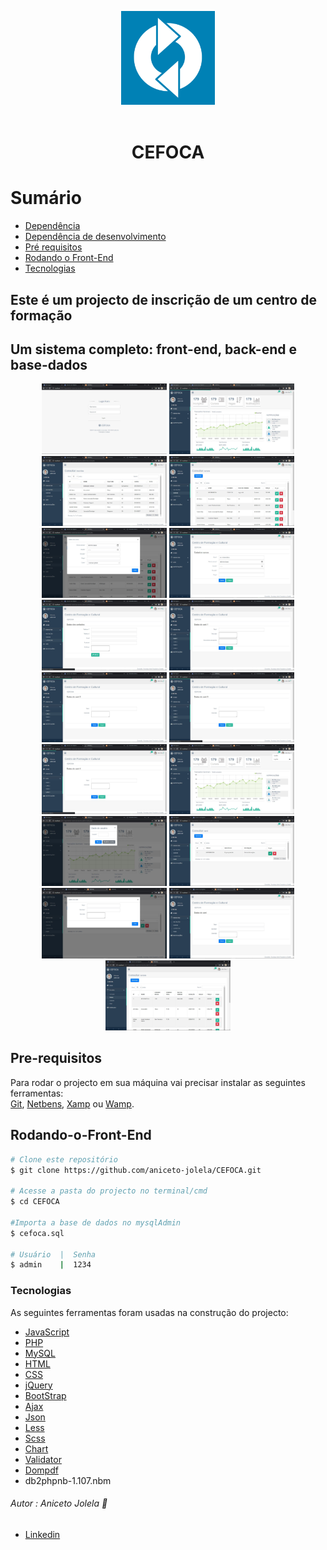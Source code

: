 
<p style='text-align:center '>
    <img src='readme/logo.png' width=150 /><br/><br/>
</p>
<div style='text-align:center '>
    <h1>CEFOCA</h1>
</div>

# Sumário

* [Dependência](#dependencias)
* [Dependência de desenvolvimento](#dependencia-de-desenvolvimento)
* [Pré requisitos](#pre-requisitos)
* [Rodando o Front-End](#rodando-o-front-end)
* [Tecnologias](#tecnologias)


<p style='text-align:center '>
    <h2>Este é um projecto de inscrição de um centro de formação </h2> 
    <h2>Um sistema completo: front-end, back-end e base-dados </h2> 
</p>

<p style='text-align:center '>
    <img src='readme/17.jpg' width='200' />
    <img src='readme/16.jpg' width='200' />
    <img src='readme/15.jpg' width='200' />
    <img src='readme/14.jpg' width='200' />
    <img src='readme/13.jpg' width='200' />
    <img src='readme/12.jpg' width='200' />
    <img src='readme/11.jpg' width='200' />
    <img src='readme/10.jpg' width='200' />
    <img src='readme/9.jpg' width='200' />
    <img src='readme/8.jpg' width='200' />
    <img src='readme/7.jpg' width='200' />
    <img src='readme/6.jpg' width='200' />
    <img src='readme/5.jpg' width='200' />
    <img src='readme/4.jpg' width='200' />
    <img src='readme/3.jpg' width='200' />
    <img src='readme/2.jpg' width='200' />
    <img src='readme/1.jpg' width='200' />
</p>


## Pre-requisitos

Para rodar o projecto em sua máquina vai precisar instalar as seguintes ferramentas:</br>
[Git](https://git-scm.com), [Netbens](https://netbeans.apache.org/kb/), [Xamp](https://www.apachefriends.org/pt_br/download.html) ou [Wamp](https://www.wampserver.com/).</br>


## Rodando-o-Front-End

```bash
# Clone este repositório
$ git clone https://github.com/aniceto-jolela/CEFOCA.git

# Acesse a pasta do projecto no terminal/cmd
$ cd CEFOCA

#Importa a base de dados no mysqlAdmin
$ cefoca.sql

# Usuário  |  Senha
$ admin    |  1234

```
### Tecnologias

As seguintes ferramentas foram usadas na construção do projecto:

- [JavaScript](https://developer.mozilla.org/pt-BR/docs/Web/JavaScript)
- [PHP](https://www.php.net/docs.php)
- [MySQL](https://www.mysql.com/)
- [HTML](https://developer.mozilla.org/pt-BR/docs/Web/HTML)
- [CSS](https://developer.mozilla.org/pt-BR/docs/Web/CSS)
- [jQuery](https://api.jquery.com/)
- [BootStrap](https://getbootstrap.com/docs/4.1/getting-started/introduction/)
- [Ajax](https://developer.mozilla.org/pt-BR/docs/Web/Guide/AJAX)
- [Json](https://www.json.org/json-en.html)
- [Less](https://lesscss.org/)
- [Scss](https://sass-lang.com/)
- [Chart](https://www.chartjs.org/docs/)
- [Validator](https://blockdaemon.com/products/white-label-validator/?utm_source=google&utm_medium=cpc&utm_campaign=ETH_2_Reboot1_Validator&gclid=Cj0KCQiA99ybBhD9ARIsALvZavWtiiyRfxaiU6MA0akV3YVBjsYkK4hlRQvqFcOm6goPRSRmLDRwRjEaAimwEALw_wcB)
- [Dompdf](https://github.com/dompdf/dompdf)
- db2phpnb-1.107.nbm

###### Autor : Aniceto Jolela 🥰
- [Linkedin](https://www.linkedin.com/in/aniceto-jolela-076547184/)